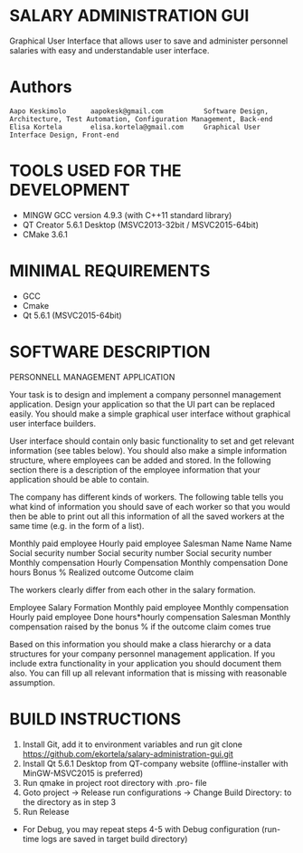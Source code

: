 # SALARY ADMINISTRATION GUI
Graphical User Interface that allows user to save and administer personnel salaries with easy and understandable user interface.

# Authors
    Aapo Keskimolo      aapokesk@gmail.com          Software Design, Architecture, Test Automation, Configuration Management, Back-end
    Elisa Kortela       elisa.kortela@gmail.com     Graphical User Interface Design, Front-end

# TOOLS USED FOR THE DEVELOPMENT
- MINGW GCC version 4.9.3 (with C++11 standard library)
- QT Creator 5.6.1 Desktop (MSVC2013-32bit / MSVC2015-64bit)
- CMake 3.6.1

# MINIMAL REQUIREMENTS
- GCC
- Cmake
- Qt 5.6.1 (MSVC2015-64bit)

# SOFTWARE DESCRIPTION
PERSONNELL MANAGEMENT APPLICATION

Your task is to design and implement a company personnel management
application. Design your application so that the UI part can be replaced easily. You
should make a simple graphical user interface without graphical user interface builders. 

User interface should contain only basic functionality to set and get relevant information 
(see tables below). You should also make a simple information structure, where employees can 
be added and stored. In the following section there is a description of the employee 
information that your application should be able to contain.

The company has different kinds of workers. The following table tells you what kind
of information you should save of each worker so that you would then be able to
print out all this information of all the saved workers at the same time (e.g. in the
form of a list).

Monthly paid employee 			Hourly paid employee 			Salesman
Name                            Name                            Name
Social security number          Social security number 			Social security number
Monthly compensation            Hourly Compensation 			Monthly compensation
                                Done hours                      Bonus % 
                                                                Realized outcome
                                                                Outcome claim

The workers clearly differ from each other in the salary formation.

Employee                        Salary Formation
Monthly paid employee           Monthly compensation
Hourly paid employee            Done hours*hourly compensation
Salesman                        Monthly compensation raised by the bonus % if the 
                                outcome claim comes true

Based on this information you should make a class hierarchy or a data structures
for your company personnel management application. If you include extra
functionality in your application you should document them also.
You can fill up all relevant information that is missing with reasonable assumption.

# BUILD INSTRUCTIONS
1. Install Git, add it to environment variables and run 
	git clone https://github.com/ekortela/salary-administration-gui.git <destination directory>
2. Install Qt 5.6.1 Desktop from QT-company website (offline-installer with MinGW-MSVC2015 is preferred)
3. Run qmake in project root directory with .pro- file
4. Goto project -> Release run configurations -> Change Build Directory: to the directory as in step 3
5. Run Release
* For Debug, you may repeat steps 4-5 with Debug configuration (run-time logs are saved in target build directory)

